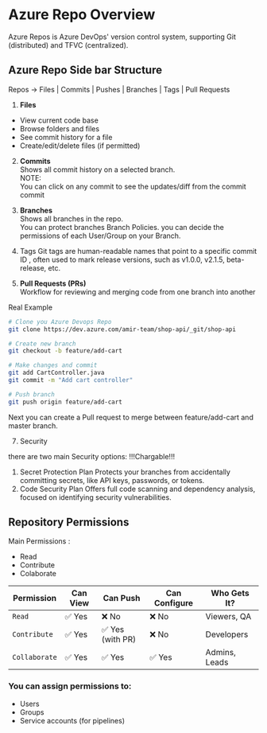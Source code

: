 # Azure Repo Overview 
Azure Repos is Azure DevOps' version control system, supporting Git (distributed) and TFVC (centralized).

## Azure Repo Side bar Structure 
Repos → Files | Commits | Pushes | Branches | Tags | Pull Requests

1. **Files**
- View current code base
- Browse folders and files
- See commit history for a file
- Create/edit/delete files (if permitted)

2. **Commits** <br>
Shows all commit history on a selected branch.  <br>
NOTE:  <br>
You can click on any commit to see the updates/diff from the commit commit 

3. **Branches**  <br>
Shows all branches in the repo.  <br>
You can protect branches Branch Policies. you can decide the permissions of each User/Group on your Branch.

4. Tags
Git tags are human-readable names that point to a specific commit ID , often used to mark release versions, such as v1.0.0, v2.1.5, beta-release, etc.



6. **Pull Requests (PRs)** <br>
Workflow for reviewing and merging code from one branch into another

Real Example 
``` bash
# Clone you Azure Devops Repo
git clone https://dev.azure.com/amir-team/shop-api/_git/shop-api

# Create new branch
git checkout -b feature/add-cart

# Make changes and commit
git add CartController.java
git commit -m "Add cart controller"

# Push branch
git push origin feature/add-cart
```
Next you can create a Pull request to merge between feature/add-cart and master branch.

7. Security

there are two main Security options:          !!!Chargable!!!
1. Secret Protection Plan
Protects your branches from accidentally committing secrets, like API keys, passwords, or tokens.
2. Code Security Plan
Offers full code scanning and dependency analysis, focused on identifying security vulnerabilities.

## Repository Permissions
Main Permissions : <br>
- Read           
- Contribute
- Colaborate

| **Permission** | **Can View** | **Can Push**            | **Can Configure** | **Who Gets It?**  |
|----------------|--------------|--------------------------|--------------------|--------------------|
| `Read`         | ✅ Yes       | ❌ No                   | ❌ No              | Viewers, QA        |
| `Contribute`   | ✅ Yes       | ✅ Yes (with PR)        | ❌ No              | Developers         |
| `Collaborate`  | ✅ Yes       | ✅ Yes                  | ✅ Yes             | Admins, Leads      |


### You can assign permissions to:
- Users
- Groups
- Service accounts (for pipelines)





